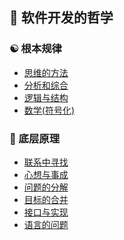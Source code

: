 
## 🌴 软件开发的哲学

### ☯️ 根本规律

- [思维的方法](./software/ultimate/思维的方法.md)
- [分析和综合](./software/ultimate/分析和综合.md)
- [逻辑与结构](./software/ultimate/逻辑与结构.md)
- [数学(符号化)](./software/ultimate/数学(符号化).md)

### 🚀 底层原理

- [联系中寻找](./software/formula/联系中寻找.md)
- [心想与事成](./software/formula/心想与事成.md)
- [问题的分解](./software/formula/问题的分解.md)
- [目标的合并](./software/formula/目标的合并.md)
- [接口与实现](./software/formula/接口与实现.md)
- [语言的问题](./software/formula/语言的问题.md)

<div style="height: 200px"></div>